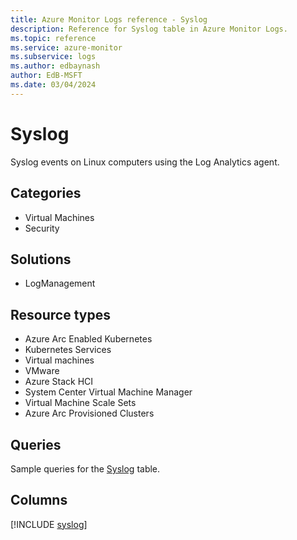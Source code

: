 ```yaml
---
title: Azure Monitor Logs reference - Syslog
description: Reference for Syslog table in Azure Monitor Logs.
ms.topic: reference
ms.service: azure-monitor
ms.subservice: logs
ms.author: edbaynash
author: EdB-MSFT
ms.date: 03/04/2024
---
```


# Syslog

Syslog events on Linux computers using the Log Analytics agent.


## Categories

- Virtual Machines
- Security

## Solutions

- LogManagement

## Resource types

- Azure Arc Enabled Kubernetes
- Kubernetes Services
- Virtual machines
- VMware
- Azure Stack HCI
- System Center Virtual Machine Manager
- Virtual Machine Scale Sets
- Azure Arc Provisioned Clusters

## Queries

 Sample queries for the [Syslog](/azure/azure-monitor/reference/queries/syslog) table.


## Columns
  
[!INCLUDE [syslog](.././tables/includes/syslog-include.md)]
